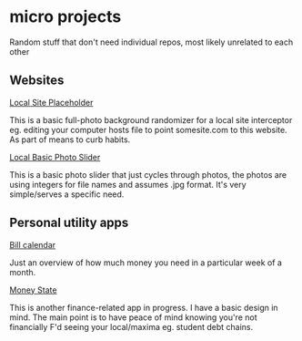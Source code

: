 # micro projects
Random stuff that don't need individual repos, most likely unrelated to each other

## Websites
[Local Site Placeholder](https://github.com/jdc-cunningham/micro-projects/tree/master/local-site-placeholder)

This is a basic full-photo background randomizer for a local site interceptor eg. editing your computer hosts file to point somesite.com to this website. As part of means to curb habits.

[Local Basic Photo Slider](https://github.com/jdc-cunningham/micro-projects/tree/master/basic-photo-slider)

This is a basic photo slider that just cycles through photos, the photos are using integers for file names and assumes .jpg format. It's very simple/serves a specific need.

## Personal utility apps
[Bill calendar](https://github.com/jdc-cunningham/micro-projects/tree/master/finance-calendar)

Just an overview of how much money you need in a particular week of a month.

[Money State](https://github.com/jdc-cunningham/micro-projects/tree/master/money-state)

This is another finance-related app in progress. I have a basic design in mind. The main point is to have peace of mind knowing you're not financially F'd seeing your local/maxima eg. student debt chains.
